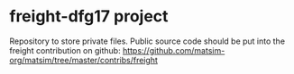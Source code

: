 # freight-dfg17 project 

Repository to store private files. Public source code should be put into the freight contribution on github:
https://github.com/matsim-org/matsim/tree/master/contribs/freight
